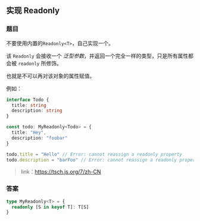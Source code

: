## 实现 Readonly
  
  ### 题目
  
  不要使用内置的`Readonly<T>`，自己实现一个。
  
  该 `Readonly` 会接收一个 _泛型参数_，并返回一个完全一样的类型，只是所有属性都会被 `readonly` 所修饰。
  
  也就是不可以再对该对象的属性赋值。
  
  例如：
  
  ```ts
  interface Todo {
    title: string
    description: string
  }
  
  const todo: MyReadonly<Todo> = {
    title: "Hey",
    description: "foobar"
  }
  
  todo.title = "Hello" // Error: cannot reassign a readonly property
  todo.description = "barFoo" // Error: cannot reassign a readonly property
  ```
  
  > link：https://tsch.js.org/7/zh-CN

### 答案
  ```ts
  type MyReadonly<T> = {
    readonly [S in keyof T]: T[S]
  }
  ```
